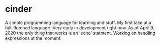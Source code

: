 # cinder
A simple programming language for learning and stuff.
My first take at a full-fletched language. Very early in development right now.
As of April 9, 2020 the only thing that works is an 'echo' statment. Working on handling expressions at the moment.
